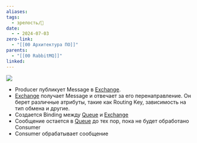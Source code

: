```yaml
---
aliases: 
tags:
  - зрелость/🌱
date:
  - - 2024-07-03
zero-link:
  - "[[00 Архитектура ПО]]"
parents:
  - "[[00 RabbitMQ]]"
linked: 
---
```

![](Pasted%20image%2020240703091701.png)

- Producer публикует Message в [Exchange](Exchange.md).
- [Exchange](Exchange.md) получает Message и отвечает за его перенаправление. Он берет различные атрибуты, такие как Routing Key, зависимость на тип обмена и другие.
- Создается Binding между [Queue](Queue.md) и [Exchange](Exchange.md)
- Сообщение остается в [Queue](Queue.md) до тех пор, пока не будет обработано Consumer
- Consumer обрабатывает сообщение